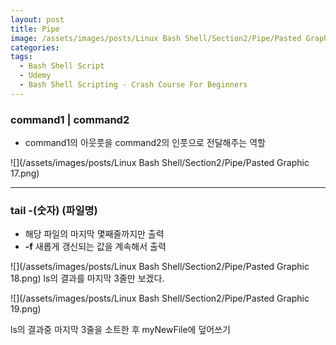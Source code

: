 ```yaml
---
layout: post
title: Pipe
image: /assets/images/posts/Linux Bash Shell/Section2/Pipe/Pasted Graphic 17.png
categories:
tags:
  - Bash Shell Script
  - Udemy
  - Bash Shell Scripting - Crash Course For Beginners
---
```


### command1 | command2

- command1의 아웃풋을 command2의 인풋으로 전달해주는 역할

![](/assets/images/posts/Linux Bash Shell/Section2/Pipe/Pasted Graphic 17.png)

---

### tail -(숫자) (파일명)

- 	해당 파일의 마지막 몇째줄까지만 출력
- **-f** 새롭게 갱신되는 값을 계속해서 출력

![](/assets/images/posts/Linux Bash Shell/Section2/Pipe/Pasted Graphic 18.png)
	ls의 결과를 마지막 3줄만 보겠다.

![](/assets/images/posts/Linux Bash Shell/Section2/Pipe/Pasted Graphic 19.png)

ls의 결과중 마지막 3줄을 소트한 후 myNewFile에 덮어쓰기


